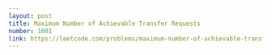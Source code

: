 ```yaml
---
layout: post
title: Maximum Number of Achievable Transfer Requests
number: 1601
link: https://leetcode.com/problems/maximum-number-of-achievable-transfer-requests
---
```

